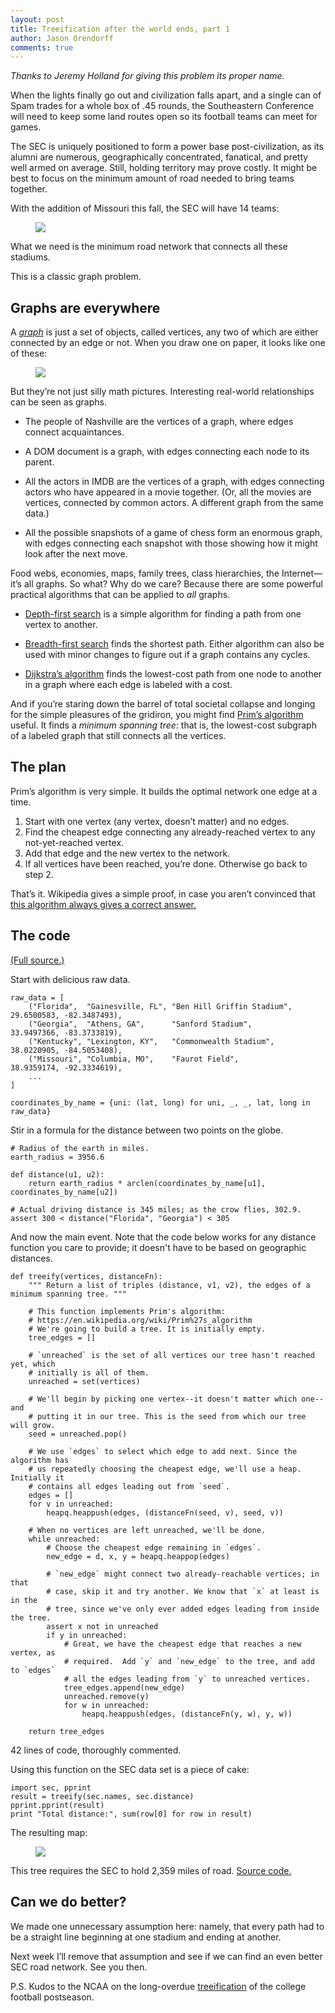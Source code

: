 ```yaml
---
layout: post
title: Treeification after the world ends, part 1
author: Jason Orendorff
comments: true
---
```


*Thanks to Jeremy Holland for giving this problem its proper name.*

When the lights finally go out and civilization falls apart,
and a single can of Spam trades for a whole box of .45 rounds,
the Southeastern Conference will need to keep some land routes open
so its football teams can meet for games.

The SEC is uniquely positioned to form a power base post-civilization,
as its alumni are numerous, geographically concentrated,
fanatical, and pretty well armed on average.
Still, holding territory may prove costly.
It might be best
to focus on the minimum amount of road needed
to bring teams together.

With the addition of Missouri this fall, the SEC will have 14 teams:

<figure>
  <img src="/images/blog-content/sec-map-1.png">
</figure>

What we need is the minimum road network
that connects all these stadiums.

This is a classic graph problem.


## Graphs are everywhere

A [<dfn>graph</dfn>](https://en.wikipedia.org/wiki/Graph_%28mathematics%29)
is just a set of objects, called vertices,
any two of which are either connected by an edge or not.
When you draw one on paper, it looks like one of these:

<figure>
  <img src="/images/blog-content/many-graphs.png">
</figure>

But they&rsquo;re not just silly math pictures.
Interesting real-world relationships can be seen as graphs.

* The people of Nashville are the vertices of a graph,
  where edges connect acquaintances.

* A DOM document is a graph,
  with edges connecting each node to its parent.

* All the actors in IMDB are the vertices of a graph,
  with edges connecting actors who have appeared in a movie together.
  (Or, all the movies are vertices, connected by common actors.
  A different graph from the same data.)

* All the possible snapshots of a game of chess form an enormous graph,
  with edges connecting each snapshot with those showing how it might
  look after the next move.

Food webs, economies, maps, family trees, class hierarchies,
the Internet&mdash;it&rsquo;s all graphs.
So what? Why do we care?
Because there are some powerful practical algorithms
that can be applied to *all* graphs.

* [Depth-first search](http://en.wikipedia.org/wiki/Depth-first_search)
  is a simple algorithm for finding a path from one vertex to another.

* [Breadth-first search](http://en.wikipedia.org/wiki/Breadth-first_search)
  finds the shortest path.
  Either algorithm can also be used with minor changes
  to figure out if a graph contains any cycles.

* [Dijkstra&rsquo;s algorithm](http://en.wikipedia.org/wiki/Dijkstra%27s_algorithm)
  finds the lowest-cost path
  from one node to another in a graph
  where each edge is labeled with a cost.

And if you&rsquo;re staring down the barrel of total societal collapse
and longing for the simple pleasures of the gridiron,
you might find [Prim&rsquo;s algorithm](http://en.wikipedia.org/wiki/Prim%27s_algorithm) useful.
It finds a *minimum spanning tree*: that is,
the lowest-cost subgraph of a labeled graph
that still connects all the vertices.


## The plan

Prim&rsquo;s algorithm is very simple. It builds the optimal network one edge at a time.

1. Start with one vertex (any vertex, doesn&rsquo;t matter) and no edges.
2. Find the cheapest edge connecting any already-reached vertex to any not-yet-reached vertex.
3. Add that edge and the new vertex to the network.
4. If all vertices have been reached, you&rsquo;re done. Otherwise go back to step 2.

That&rsquo;s it. Wikipedia gives a simple proof, in case you aren&rsquo;t convinced that
[this algorithm always gives a correct answer.](https://en.wikipedia.org/wiki/Prim%27s_algorithm#Proof_of_correctness)


## The code

[(Full source.)](https://gist.github.com/jorendorff/5088585)

Start with delicious raw data.

    raw_data = [
        ("Florida",  "Gainesville, FL", "Ben Hill Griffin Stadium", 29.6500583, -82.3487493),
        ("Georgia",  "Athens, GA",      "Sanford Stadium",          33.9497366, -83.3733819),
        ("Kentucky", "Lexington, KY",   "Commonwealth Stadium",     38.0220905, -84.5053408),
        ("Missouri", "Columbia, MO",    "Faurot Field",             38.9359174, -92.3334619),
        ...
    ]

    coordinates_by_name = {uni: (lat, long) for uni, _, _, lat, long in raw_data}

Stir in a formula for the distance between two points on the globe.

    # Radius of the earth in miles.
    earth_radius = 3956.6

    def distance(u1, u2):
        return earth_radius * arclen(coordinates_by_name[u1], coordinates_by_name[u2])

    # Actual driving distance is 345 miles; as the crow flies, 302.9.
    assert 300 < distance("Florida", "Georgia") < 305

And now the main event. Note that the code below works for any distance function
you care to provide; it doesn't have to be based on geographic distances.

    def treeify(vertices, distanceFn):
        """ Return a list of triples (distance, v1, v2), the edges of a minimum spanning tree. """

        # This function implements Prim's algorithm:
        # https://en.wikipedia.org/wiki/Prim%27s_algorithm
        # We're going to build a tree. It is initially empty.
        tree_edges = []

        # `unreached` is the set of all vertices our tree hasn't reached yet, which
        # initially is all of them.
        unreached = set(vertices)

        # We'll begin by picking one vertex--it doesn't matter which one--and
        # putting it in our tree. This is the seed from which our tree will grow.
        seed = unreached.pop()

        # We use `edges` to select which edge to add next. Since the algorithm has
        # us repeatedly choosing the cheapest edge, we'll use a heap. Initially it
        # contains all edges leading out from `seed`.
        edges = []
        for v in unreached:
            heapq.heappush(edges, (distanceFn(seed, v), seed, v))

        # When no vertices are left unreached, we'll be done.
        while unreached:
            # Choose the cheapest edge remaining in `edges`.
            new_edge = d, x, y = heapq.heappop(edges)

            # `new_edge` might connect two already-reachable vertices; in that
            # case, skip it and try another. We know that `x` at least is in the
            # tree, since we've only ever added edges leading from inside the tree.
            assert x not in unreached
            if y in unreached:
                # Great, we have the cheapest edge that reaches a new vertex, as
                # required.  Add `y` and `new_edge` to the tree, and add to `edges`
                # all the edges leading from `y` to unreached vertices.
                tree_edges.append(new_edge)
                unreached.remove(y)
                for w in unreached:
                    heapq.heappush(edges, (distanceFn(y, w), y, w))

        return tree_edges

42 lines of code, thoroughly commented.

Using this function on the SEC data set is a piece of cake:

    import sec, pprint
    result = treeify(sec.names, sec.distance)
    pprint.pprint(result)
    print "Total distance:", sum(row[0] for row in result)

The resulting map:

<figure>
  <img src="/images/blog-content/sec-map-2.png">
</figure>

This tree requires the SEC to hold 2,359 miles of road.
[Source code.](https://gist.github.com/jorendorff/5088585)


## Can we do better?

We made one unnecessary assumption here: namely,
that every path had to be a straight line
beginning at one stadium and ending at another.

Next week I&rsquo;ll remove that assumption
and see if we can find an even better SEC road network.
See you then.

P.S. Kudos to the NCAA on the long-overdue
[treeification](http://espn.go.com/college-football/story/_/id/8099187/ncaa-presidents-approve-four-team-college-football-playoff-beginning-2014)
of the college football postseason.
